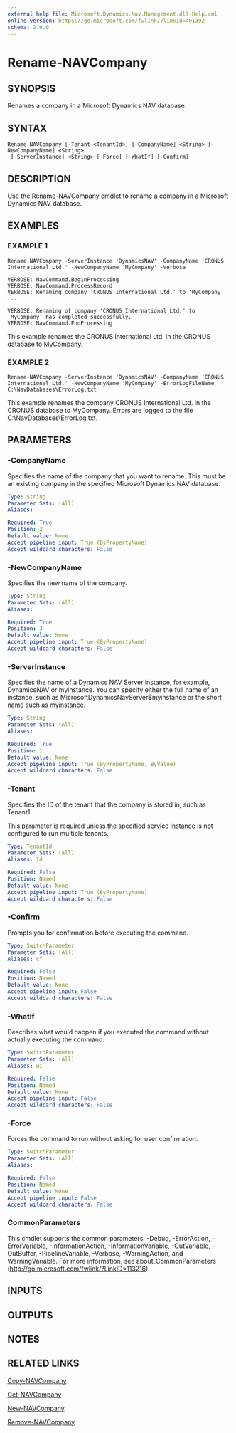 ```yaml
---
external help file: Microsoft.Dynamics.Nav.Management.dll-Help.xml
online version: https://go.microsoft.com/fwlink/?linkid=401392
schema: 2.0.0
---
```


# Rename-NAVCompany

## SYNOPSIS
Renames a company in a Microsoft Dynamics NAV database.

## SYNTAX

```
Rename-NAVCompany [-Tenant <TenantId>] [-CompanyName] <String> [-NewCompanyName] <String>
 [-ServerInstance] <String> [-Force] [-WhatIf] [-Confirm]
```

## DESCRIPTION
Use the Rename-NAVCompany cmdlet to rename a company in a Microsoft Dynamics NAV database.

## EXAMPLES

### EXAMPLE 1
```
Rename-NAVCompany -ServerInstance 'DynamicsNAV' -CompanyName 'CRONUS International Ltd.' -NewCompanyName 'MyCompany' -Verbose

VERBOSE: NavCommand.BeginProcessing
VERBOSE: NavCommand.ProcessRecord
VERBOSE: Renaming company 'CRONUS International Ltd.' to 'MyCompany' ...

VERBOSE: Renaming of company 'CRONUS International Ltd.' to 'MyCompany' has completed successfully.
VERBOSE: NavCommand.EndProcessing
```

This example renames the CRONUS International Ltd.
in the CRONUS database to MyCompany.

### EXAMPLE 2
```
Rename-NAVCompany -ServerInstance 'DynamicsNAV' -CompanyName 'CRONUS International Ltd.' -NewCompanyName 'MyCompany' -ErrorLogFileName C:\NavDatabases\ErrorLog.txt
```

This example renames the company CRONUS International Ltd.
in the CRONUS database to MyCompany.
Errors are logged to the file C:\NavDatabases\ErrorLog.txt.

## PARAMETERS

### -CompanyName
Specifies the name of the company that you want to rename. This must be an existing company in the specified Microsoft Dynamics NAV database.

```yaml
Type: String
Parameter Sets: (All)
Aliases:

Required: True
Position: 2
Default value: None
Accept pipeline input: True (ByPropertyName)
Accept wildcard characters: False
```

### -NewCompanyName
Specifies the new name of the company.

```yaml
Type: String
Parameter Sets: (All)
Aliases:

Required: True
Position: 3
Default value: None
Accept pipeline input: True (ByPropertyName)
Accept wildcard characters: False
```

### -ServerInstance
Specifies the name of a Dynamics NAV Server instance, for example, DynamicsNAV or myinstance. You can specify either the full name of an instance, such as MicrosoftDynamicsNavServer$myinstance or the short name such as myinstance.

```yaml
Type: String
Parameter Sets: (All)
Aliases:

Required: True
Position: 1
Default value: None
Accept pipeline input: True (ByPropertyName, ByValue)
Accept wildcard characters: False
```

### -Tenant
Specifies the ID of the tenant that the company is stored in, such as Tenant1.

This parameter is required unless the specified service instance is not configured to run multiple tenants.

```yaml
Type: TenantId
Parameter Sets: (All)
Aliases: Id

Required: False
Position: Named
Default value: None
Accept pipeline input: True (ByPropertyName)
Accept wildcard characters: False
```

### -Confirm
Prompts you for confirmation before executing the command.

```yaml
Type: SwitchParameter
Parameter Sets: (All)
Aliases: cf

Required: False
Position: Named
Default value: None
Accept pipeline input: False
Accept wildcard characters: False
```

### -WhatIf
Describes what would happen if you executed the command without actually executing the command.

```yaml
Type: SwitchParameter
Parameter Sets: (All)
Aliases: wi

Required: False
Position: Named
Default value: None
Accept pipeline input: False
Accept wildcard characters: False
```

### -Force
Forces the command to run without asking for user confirmation.

```yaml
Type: SwitchParameter
Parameter Sets: (All)
Aliases:

Required: False
Position: Named
Default value: None
Accept pipeline input: False
Accept wildcard characters: False
```

### CommonParameters
This cmdlet supports the common parameters: -Debug, -ErrorAction, -ErrorVariable, -InformationAction, -InformationVariable, -OutVariable, -OutBuffer, -PipelineVariable, -Verbose, -WarningAction, and -WarningVariable. For more information, see about_CommonParameters (http://go.microsoft.com/fwlink/?LinkID=113216).

## INPUTS

## OUTPUTS

## NOTES
## RELATED LINKS

[Copy-NAVCompany](Copy-NAVCompany.md)

[Get-NAVCompany](Get-NAVCompany.md)

[New-NAVCompany](New-NAVCompany.md)

[Remove-NAVCompany](Remove-NAVCompany.md)
